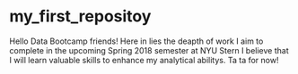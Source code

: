 # my_first_repositoy

Hello Data Bootcamp friends! Here in lies the deapth of work I aim to complete in the upcoming Spring 2018 semester at NYU Stern
I believe that I will learn valuable skills to enhance my analytical abilitys. Ta ta for now!
